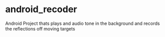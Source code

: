 # android_recoder
Android Project thats plays and audio tone in the background and records the reflections off moving targets
